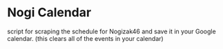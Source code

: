 # Nogi Calendar

script for scraping the schedule for Nogizak46 and save it in your Google calendar. (this clears all of the events in your calendar)

